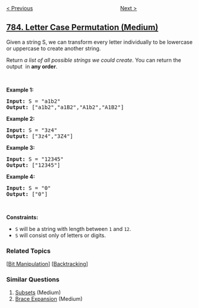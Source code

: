 <!--|This file generated by command(leetcode description); DO NOT EDIT.    |-->
<!--+----------------------------------------------------------------------+-->
<!--|@author    openset <openset.wang@gmail.com>                           |-->
<!--|@link      https://github.com/openset                                 |-->
<!--|@home      https://github.com/openset/leetcode                        |-->
<!--+----------------------------------------------------------------------+-->

[< Previous](../minimum-distance-between-bst-nodes "Minimum Distance Between BST Nodes")
　　　　　　　　　　　　　　　　
[Next >](../is-graph-bipartite "Is Graph Bipartite?")

## [784. Letter Case Permutation (Medium)](https://leetcode.com/problems/letter-case-permutation "字母大小写全排列")

<p>Given a string S, we can transform every letter individually&nbsp;to be lowercase or uppercase to create another string.</p>

<p>Return <em>a list of all possible strings we could create</em>. You can return the output&nbsp; in <strong>any order</strong>.</p>

<p>&nbsp;</p>
<p><strong>Example 1:</strong></p>

<pre>
<strong>Input:</strong> S = &quot;a1b2&quot;
<strong>Output:</strong> [&quot;a1b2&quot;,&quot;a1B2&quot;,&quot;A1b2&quot;,&quot;A1B2&quot;]
</pre>

<p><strong>Example 2:</strong></p>

<pre>
<strong>Input:</strong> S = &quot;3z4&quot;
<strong>Output:</strong> [&quot;3z4&quot;,&quot;3Z4&quot;]
</pre>

<p><strong>Example 3:</strong></p>

<pre>
<strong>Input:</strong> S = &quot;12345&quot;
<strong>Output:</strong> [&quot;12345&quot;]
</pre>

<p><strong>Example 4:</strong></p>

<pre>
<strong>Input:</strong> S = &quot;0&quot;
<strong>Output:</strong> [&quot;0&quot;]
</pre>

<p>&nbsp;</p>
<p><strong>Constraints:</strong></p>

<ul>
	<li><code>S</code> will be a string with length between <code>1</code> and <code>12</code>.</li>
	<li><code>S</code> will consist only of letters or digits.</li>
</ul>

### Related Topics
  [[Bit Manipulation](../../tag/bit-manipulation/README.md)]
  [[Backtracking](../../tag/backtracking/README.md)]

### Similar Questions
  1. [Subsets](../subsets) (Medium)
  1. [Brace Expansion](../brace-expansion) (Medium)
